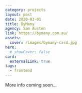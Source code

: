 ```yaml
---
category: projects
layout: post
date: 2020-03-01
title: ByMany
agency: Sam Austen
link: https://bymany.com.au/
assets:
  cover: /images/bymany-card.jpg
hero:
  # showCover: false
card:
  externalLink: true
tags:
  - frontend
---
```


<!-- <Media image="/images/billys-coffee-hero.jpg" /> -->

More info coming soon…

<PostButton link="https://bymany.com.au/" label="Visit ByMany" />

<script>
import Media from "../../src/components/Media";
import PostButton from "../../src/components/PostButton";
export default {
  components: {
    Media,
    PostButton
  }
}
</script>
